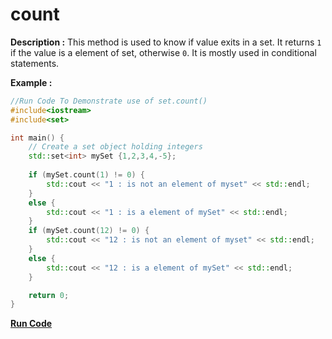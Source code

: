 # count

**Description :**
    This method is used to know if value exits in a set. It returns `1` if the value is a element of set, otherwise `0`. It is mostly used in conditional statements.

**Example :**
```cpp
//Run Code To Demonstrate use of set.count()
#include<iostream>
#include<set>

int main() {
    // Create a set object holding integers
    std::set<int> mySet {1,2,3,4,-5};
    
    if (mySet.count(1) != 0) {
        std::cout << "1 : is not an element of myset" << std::endl;   
    }
    else {
        std::cout << "1 : is a element of mySet" << std::endl;
    }
    if (mySet.count(12) != 0) {
        std::cout << "12 : is not an element of myset" << std::endl;   
    }
    else {
        std::cout << "12 : is a element of mySet" << std::endl;
    }

    return 0;
}

```

**[Run Code](https://ideone.com/1F5j3h)**
